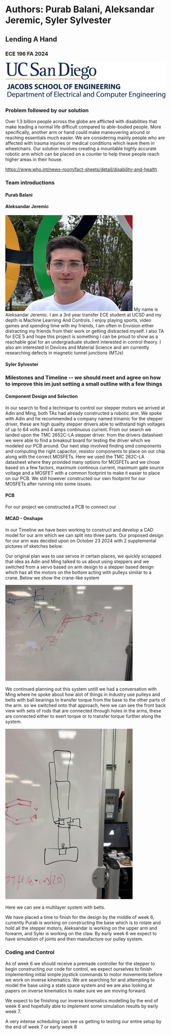 # Authors: Purab Balani, Aleksandar Jeremic, Syler Sylvester
## Lending A Hand
### ECE 196 FA 2024

![Alt text](https://github.com/AleksJere/AleksJere.github.io/blob/main/Images/UCSDLogo-JSOE-ElectricalandComputerEngineering-BlueGold-Web.jpg)

### Problem followed by our solution
Over 1.3 billion people across the globe are afflicted with disabilities that make leading a normal life difficult compared to able-bodied people. More specifically, another arm or hand could make maneuvering around or reaching essentials much easier. We are considering mainly people who are affected with trauma injuries or medical conditions which leave them in wheelchairs. Our solution involves creating a mountable highly accurate robotic arm which can be placed on a counter to help these people reach higher areas in their house.  

https://www.who.int/news-room/fact-sheets/detail/disability-and-health

### Team introductions

#### Purab Balani


#### Aleksandar Jeremic

<img src="https://github.com/AleksJere/AleksJere.github.io/blob/main/Images/Sasha_pfp.jpg" width="400" alt="Alt text">
My name is Aleksandar Jeremic. I am a 3rd year transfer ECE student at UCSD and my depth is Machine Learning And Controls. I enjoy playing sports, video games and spending time with my friends, I am often in Envision either distracting my friends from their work or getting distracted myself. I also TA for ECE 5 and hope this project is something I can be proud to show as a reachable goal for an undergraduate student interested in control theory. I also am interested in Devices and Material Science and am currently researching defects in magnetic tunnel junctions (MTJs)

#### Syler Sylvester








### Milestones and Timeline -- we should meet and agree on how to improve this im just setting a small outline with a few things

#### Component Design and Selection

In our search to find a technique to control our stepper motors we arrived at Adin and Ming, both TAs had already constructed a robotic arm. We spoke with Adin and he recommended a company named trinamic for the stepper driver, these are high quality stepper drivers able to withstand high voltages of up to 64 volts and 4 amps continuous current. From our search we 
landed upon the TMC 2652C-LA stepper driver. from the drivers datasheet we were able to find a breakout board for testing the driver which we modeled our PCB around. Our next step involved finding smd components and computing the right capacitor, resistor components to place on our chip along with the correct MOSFETs. Here we used the TMC 262C-LA datasheet where they provided many options for MOSFETs and we chose based on a few factors, maximum continous current, maximum gate source voltage and a MOSFET with a common footprint to make it easier to place on our PCB. We still however constructed our own footprint for our MOSFETs after running into some issues.



#### PCB

For our project we constructed a PCB to connect our 

#### MCAD - Onshape

In our Timeline we have been working to construct and develop a CAD model for our arm which we can split into three parts. Our proposed design for our arm was decided upon on October 23 2024 with 2 supplemental pictures of sketches below.


Our original plan was to use servos in certain places, we quickly scrapped that idea as Adin and Ming talked to us about using steppers and we switched from a servo based on arm design to a stepper based design which has all the motors on the bottom acting with pulleys similar to a crane. Below we show the crane-like system

<img src="https://github.com/AleksJere/AleksJere.github.io/blob/main/Images/original_plan.jpg" width="400" alt="Alt text">

We continued planning out this system untill we had a conversation with Ming where he spoke about how alot of things in industry use pulleys and belts with ball bearings to transfer torque from the base to the other parts of the arm. so we switched onto that approach, here we can see the front back view with sets of rods that are connected through holes in the arms, these are connected either to exert torque or to transfer torque further along the system.

<img src="https://github.com/AleksJere/AleksJere.github.io/blob/main/Images/final_side_view.jpg" width="400" alt="Alt text">

Here we can see a multilayer system with belts.

We have placed a time to finish for the design by the middle of week 6, currently Purab is working on constructing the base which is to rotate and hold all the stepper motors, Aleksandar is working on the upper arm and forearm, and Syler is working on the claw. By early week 6 we expect to have simulation of joints and then manufacture our pulley system.

### Coding and Control

As of week 6 we should receive a premade controller for the stepper to begin constructing our code for control, we expect ourselves to finish implementing initial simple joystick commands to motor movements before we work on inverse kinematics. We are searching for and attempting to model the base using a state space system and we are also looking at papers on inverse kinematics to make sure we are moving forward.

We expect to be finishing our inverse kinematics modelling by the end of week 6 and hopefully able to implement some simulation results by early week 7.

A very intense scheduling can see us getting to testing our entire setup by the end of week 7 or early week 8








